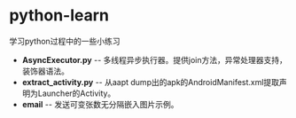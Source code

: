 # python-learn
学习python过程中的一些小练习

* **AsyncExecutor.py** -- 多线程异步执行器。提供join方法，异常处理器支持，装饰器语法。
* **extract_activity.py** -- 从aapt dump出的apk的AndroidManifest.xml提取声明为Launcher的Activity。
* **email** -- 发送可变张数无分隔嵌入图片示例。
